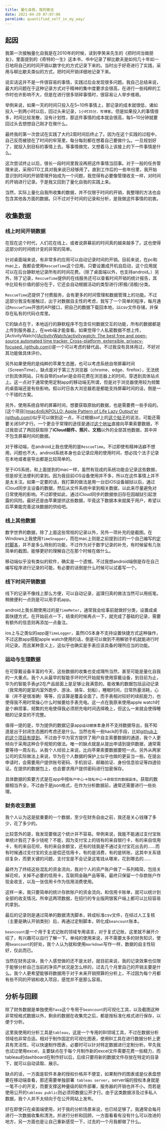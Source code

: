 ```yaml
---
title: 量化自我，我的做法
date: 2021-04-29 07:07:06
permlink: quantified_self_in_my_way/
---
```


## 起因 

我第一次接触量化自我是在2010年的时候，读到李笑来先生的《把时间当做朋友》，里面提到的《奇特的一生》这本书，书中记录了柳比歇夫是如何几十年如一日地将自己的时间开销以数字化的方式记录下来的。当时出于好奇进行了实践，采用与柳比歇夫类似的方式，把时间开销详细地记录下来。

说实话这并不是一件很容易的事情，实践过后会发现很多问题。我自己总结来说，最大的问题在于这种记录方式对于精神的集中度要求会很高，在进行一些纯粹的工作时也许影响不大，但是在进行很多琐碎事情时，很容易让人举步维艰。

举例来说，如果一天的时间只投入在5~10件事情上，那记录的成本就很低，诸如投入一到两小时以后，回过头来记录，`1小时35分，写博客`。但是如果投入的事情很多，时间比较发散，没有计划性，那这件事情的成本就会很高，每5~10分钟就要回过头去想想自己刚才在做什么。

最终我的第一次尝试在实践了大约2周时间后终止了。因为在这个实践的过程中，自己反而被锁在了时间的牢笼里，每分每刻都在想着自己要做什么。一旦规划好了，就投入到目标的事情上去。等事情做完，又想着马上该接上的下一件事情是什么。

这次尝试终止以后，很长一段时间里我没再把这件事情当回事。对于一般的任务管理来说，采用GTD工具对我来说已经够用了。直到工作后的一些年份里，我开始意识到时间的开销管理开始成为一个问题，我觉得有必要像管理收支一样，对时间的开销进行记录。于是我又回到了量化自我的实践上来。

当然，实际上量化自我所收集的数据，并不仅限于时间的开销，我整理的方法也会包含其他各方面的数据。只不过对于时间的记录和分析，是我做这件事情的初衷。

## 收集数据

### 线上时间开销数据

在现在这个时代，人们花在线上，或者说屏幕前的时间真的越来越多了。这也使得这部分的时间统计变的非常的简单。

针对桌面端来说，有非常多的应用可以自动记录时间的开销。目前来说，在pc和mac上，我都会使用`RescueTime`这个应用。只要设置成开机自启动，这个应用就可以在后台静默地记录所有的时间花费。（除了桌面端以外，也支持android。）另外，除了记录，`RescueTime`提供的在线服务还可以查看时间开销的统计报告，其中比较有价值的部分在于，它还会自动根据活动的类型进行(积极/消极)分类。

`RescueTime`还提供了付费服务，会有更多的时间管理和数据管理上的功能。不过这部分我没有接触过，出于对数据自主性的考虑，我写了一个简单的程序，每月通过`RescueTime`开放的API接口，把自己的数据下载回本地，以csv文件存储，并保存在私有的代码仓库里。

它的缺点在于，本地运行的静默程序不包含任何数据交互的功能，所有的数据都是上传到服务器上，在web端才能查看。如果觉得个人私密数据不想上传，[ActivityWatch]([ActivityWatch/activitywatch: The best free and open-source automated time tracker. Cross-platform, extensible, privacy-focused. (github.com)](https://github.com/ActivityWatch/activitywatch))是一个可以考虑的替代品，不过我没有具体用过，不好对其功能做具体评价。

另外如果使用的是纯粹的苹果生态圈，也可以考虑系统自带屏幕时间（ScreenTime）。缺点是对于第三方浏览器（chrome、edge、firefox），无法统计到具体网站，只有自带的safari是会将花费在浏览器上的时间，穿透到具体站点上。这一点对于通常使用定制app的移动端无所谓，但是对于浏览器使用较为频繁的桌面端还是有些影响。假以时日各大浏览器若是都能支持屏幕时间的话，倒是一个不错的方案。

另外，使用系统自带的屏幕时间，想要获取原始的数据，也是需要费一些手段的。[这个项目]([mac4n6/APOLLO: Apple Pattern of Life Lazy Output'er (github.com)](https://github.com/mac4n6/APOLLO))似乎可以做到这一点，不过根据sof上的[这个帖子](https://stackoverflow.com/questions/66935741/how-to-get-screen-time-data-on-macos)的说法，可能还需要关闭SIP才行。一个更合乎常理的途径是通过[这个地址](https://stackoverflow.com/questions/66935741/how-to-get-screen-time-data-on-macos)直接向苹果索要数据，不过我尝试了两回获取除了**iCloud邮件、照片、文档**以外的全部其他数据，其中并不包含屏幕时间的数据。

对于移动端，在android上我也使用的是`RescueTime`。不过即使有精神洁癖不想用，问题也不大，android系统本身也会记录应用的使用时间，想必找个法子记录在本地或者是导出都是比较简单的。

至于iOS系统，和上面提到的mac一样，虽然有现成的系统功能会记录这些数据，但是却无法便利的拿到。因为我目前iOS设备使用并不多，所以在这件事情上并不是太关注。如果一定要的话，我打算的做法是用一台旧iOS设备越狱以后，通过iCloud同步主设备的数据，然后从文件系统中拿到相关数据，以此来尽量避免对日常使用的影响。不过即使如此，通过iCloud同步的数据依旧存在因越狱引起泄露的风险。最好还是由苹果提供这些数据，毕竟这下数据本来就属于用户，希望以后苹果能完善这块数据的供给吧。

### 线上其他数据

数字世界的数据，除了上面这些常规的记录以外，另外一项补充的是截图。在Windows上我使用`TimeSnapper`，而在mac上则是之前提到过的一个自己编写的[定时脚本](image_dedup_use_ssim/)，并不是多么特别的功能，不过作为对于数字记录的补充，有时候留有几张简单的截图，能够更好的理解自己在那个时候在做什么。

移动端似乎没有类似的软件，确实是一个遗憾。不过我想android端倒是存在自己编写程序进行记录的可能，有必要的话倒是什么时候可以试着写一个。

### 线下时间开销数据

线下的记录不像线上那么方便，可以自动记录，返璞归真的做法当然可以用纸笔。稍微便利一点则是可以用手机app。

android上我长期使用过的是`TimeMeter`，通常我会给事前就做好分类，设置成桌面快捷方式，在开始前点一下，结束的时候再点一下，就完成了基础的记录，需要有额外的信息则再添加一点备注。

ios上与之类似的app是`TimeLogger`，虽然iOS本身不支持设置快捷方式这种操作，不过这款app搭配apple watch使用的话，倒是可以做到不用解锁手机就能进行时间记录。而且某种意义上，这似乎也确实是手表应该具备的理所应当的功能。

### 运动与生理数据

在可穿戴设备丰富的今天，这些数据的收集也变成理所当然，甚至可能是量化自我的一大重点。我个人从最早的智能手环时代开始就有使用穿戴设备，到目前为止，华为的智能手表gt2在产品层面上是足够让我满意的。能收集的数据包括运动记录（我常用的是室内室外跑步、游泳、骑车、划船），睡眠时间，日常热量消耗，心率（并不是很准确）等等，应该算是覆盖全面了。而手表相对较好的续航能力，也使得我不用时常操心什么时候要给手表充电。这一点在我原来使用apple watch时是个麻烦事，频繁的充电使得我必须把充电时间选择晚上，但这么一来就会使得睡眠的记录变的不完整。

值得一提的是，华为提供的数据记录app`运动健康`本身并不支持数据导出，我不知道是出于封闭生态圈的考虑还是什么。当然也有一些hack的手段，比如[github上的这个项目有提到]([github.com](https://github.com/tommyblue/huawei-health-to-gpx))。不过由于华为官方提供了用户自主索要数据的通道，我个人更倾向于采用这种合乎规矩的做法。唯一的缺点就是从提出申请到提供数据，通常需要等待一周左右。从我个人经验上来说，比向苹果索要数据要短一点。另外从两家公司的实际做法上来说，华为在个人数据的保护上似乎也做的更妥当一些。在提出申请时，会需要用户提供账号密码、手机验证、邮箱验证、身份信息验证等四道验证。在提供的数据包上，也会要求用户提供密码进行加密保存。

具体数据的索要方式是在app中按`账户中心`->`隐私中心`->`获取您的数据副本`。获取的数据相当齐全，不过由于是json格式，在作为分析数据前，通常还需要进行一些处理。

### 财务收支数据

我个人认为这是挺重要的一个数据，至少在财务自由之前，我还是关心钱赚了多少，花了多少的。

比较意外的是，我发现要做这个统计并不容易。举例来说，我能不能通过支付宝账单统计我花了多少钱呢？不能，因为支付宝上的钱有的来自银行卡，有的来自信用卡，有的来自花呗，有的来自余额宝，还有的钱我是不通过支付宝花出去的……而有时候通过支付宝的支出是偿还信用卡，有的是消费，有的是转账，这其中关系错综复杂，而更关键的问题，支付宝是不会记录这笔钱从哪来，花到哪去的……

最终为了终结这些混乱的资金流向，我对个人的资产账户做了一系列精简，包括关掉花呗，关掉不必要的信用卡，互联网金融产品等等。最终只保留一个存款账户作现金收支，以及一张信用卡作为信用消费使用。

这样一来，我只要简单的统计存款账户的资金流向，和信用卡账单，就可以统计到全部的收支情况。所幸这两项数据，在招行的专业版网银客户端上都可以比较容易的拿到。

最后的记录则是通过简单的数据清洗脚本，转成标准csv文件，在经过人工复核（主要是确认开销类别）后，再通过定制脚本，转化成`beancount`账本。

`beancount`是一个用于复式记账的领域专用语言，对于复式记账，这里就不展开介绍了，有兴趣可以自行了解一下。单纯的使用来说，并不需要太多的财务知识，使用`beancount`的好处，我个人认为就和使用`markdown`写作一样，数据的自主性较好，仅此而已。

当然在财务这块，我个人感觉做的还不是太好。就目前来说，我的记录效果也仅限于能够分析自己当前的净资产状况是怎么样的，过去几个月里自己的开销主要是什么。我个人更希望能够将数据用于对于未来开销预算的分析上，不过因为每个月都有些不同的开销和收入项目，感觉并不是那么容易。

## 分析与回顾

除了财务数据是单独使用`fava`这个专用于`beancount`的可视化工具，以及截图这种非常规格式数据以外，剩余的数据在收集完之后，都是按标准化格式进行保存，以便于分析。

这里我使用的分析工具是`tableau`，这是一个专用的BI领域工具，不过在数据分析领域也非常合适。相对于制作固定的可视化图表，使用BI工具在进行数据分析上更具有灵活性，可以快速制作图表，必要时可以针对特定数据进行定制分析。早先我也试过使用excel，主要缺点在于每个月制作新的excel文件需要花费一些精力，而tableau的dashboard在制作好以后，后续只要将新的数据文件存放在特定的目录下，就可以自动读取、展示。

缺点的话，一方面是软件本身的授权价格并不便宜，如果制作的图表或是仪表盘想要在移动端查看，那还需要单独部署` tableau server`，server端的授权本身就是一笔不小的开支，而要支撑这种量级的软件部署，服务器的开销也并不小。而若是使用公开的`tableau public`则必须将数据公开才行。由于这类数据涉及过多私人数据，我个人并不太倾向于在公开网站上发布。

好在即使只在桌面端使用，对于我的分析场景来说，也已经足够了。我通常会每月进行一次数据收集和清洗，并进行分析和回顾，一方面看看有没有什么可以改进的地方，另一方面也是让自己重新感受一下，过去的一个月我都做了什么。

